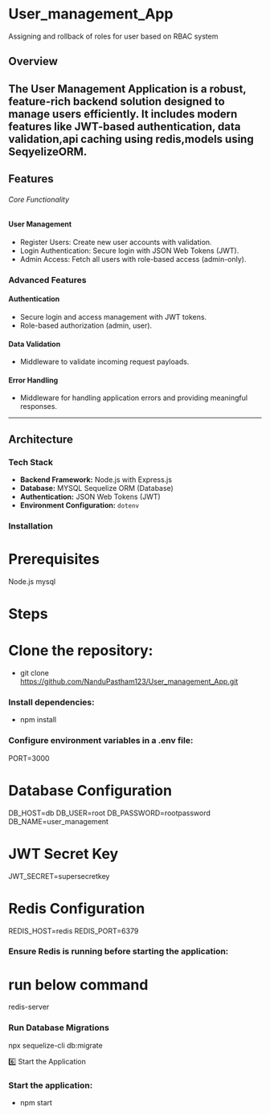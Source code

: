 # User_management_App
Assigning and rollback of roles for user based on RBAC system

## Overview

The User Management Application is a robust, feature-rich backend solution designed to manage  users efficiently. It includes modern features like JWT-based authentication, data validation,api caching using redis,models using SeqyelizeORM.
---

## Features

###### Core Functionality ########
#### User Management
- Register Users: Create new user accounts with validation.
- Login Authentication: Secure login with JSON Web Tokens (JWT).
- Admin Access: Fetch all users with role-based access (admin-only).

### Advanced Features

#### Authentication
- Secure login and access management with JWT tokens.
- Role-based authorization (admin, user).

#### Data Validation
- Middleware to validate incoming request payloads.

#### Error Handling
- Middleware for handling application errors and providing meaningful responses.

---

## Architecture

### Tech Stack
- **Backend Framework:** Node.js with Express.js
- **Database:** MYSQL Sequelize ORM (Database)
- **Authentication:** JSON Web Tokens (JWT)
- **Environment Configuration:** `dotenv`


### Installation 

# Prerequisites 
Node.js 
mysql 

# Steps 
 # Clone the repository: 
  - git clone https://github.com/NanduPastham123/User_management_App.git 
   
### Install dependencies: 

- npm install 
  
### Configure environment variables in a .env file: 
PORT=3000

# Database Configuration
DB_HOST=db
DB_USER=root
DB_PASSWORD=rootpassword
DB_NAME=user_management

# JWT Secret Key
JWT_SECRET=supersecretkey

# Redis Configuration
REDIS_HOST=redis
REDIS_PORT=6379

### Ensure Redis is running before starting the application:
# run below command
redis-server

### Run Database Migrations
npx sequelize-cli db:migrate

6️⃣ Start the Application
### Start the application: 
- npm start 

